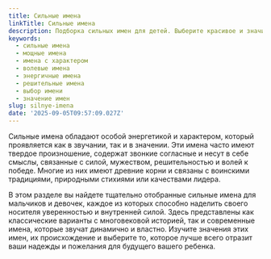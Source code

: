 ```yaml
---
title: Сильные имена
linkTitle: Сильные имена
description: Подборка сильных имен для детей. Выберите красивое и значимое имя с сильным характером и энергетикой для своего ребенка.
keywords:
  - сильные имена
  - мощные имена
  - имена с характером
  - волевые имена
  - энергичные имена
  - решительные имена
  - выбор имени
  - значение имен
slug: silnye-imena
date: '2025-09-05T09:57:09.027Z'
---
```


Сильные имена обладают особой энергетикой и характером, который проявляется как в звучании, так и в значении. Эти имена часто имеют твердое произношение, содержат звонкие согласные и несут в себе смыслы, связанные с силой, мужеством, решительностью и волей к победе. Многие из них имеют древние корни и связаны с воинскими традициями, природными стихиями или качествами лидера.

В этом разделе вы найдете тщательно отобранные сильные имена для мальчиков и девочек, каждое из которых способно наделить своего носителя уверенностью и внутренней силой. Здесь представлены как классические варианты с многовековой историей, так и современные имена, которые звучат динамично и властно. Изучите значения этих имен, их происхождение и выберите то, которое лучше всего отразит ваши надежды и пожелания для будущего вашего ребенка.
